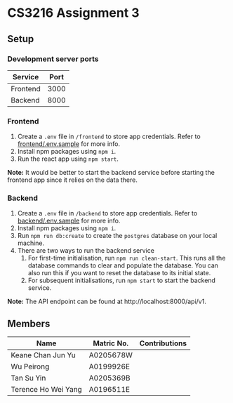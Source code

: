 # CS3216 Assignment 3

## Setup

### Development server ports

| Service  | Port |
| -------- | ---- |
| Frontend | 3000 |
| Backend  | 8000 |

### Frontend

1.  Create a `.env` file in `/frontend` to store app credentials. Refer to [frontend/.env.sample](frontend/.env.sample) for more info.
2.  Install npm packages using `npm i`.
3.  Run the react app using `npm start`.

**Note:**
It would be better to start the backend service before starting the frontend app since it relies on the data there.

### Backend

1. Create a `.env` file in `/backend` to store app credentials. Refer to [backend/.env.sample](backend/.env.sample) for more info.
2. Install npm packages using `npm i`.
3. Run `npm run db:create` to create the `postgres` database on your local machine.
4. There are two ways to run the backend service
    1. For first-time initialisation, run `npm run clean-start`. This runs all the database commands to clear and populate the database. You can also run this if you want to reset the database to its initial state.
    2. For subsequent initialisations, run `npm start` to start the backend service.

**Note:**
The API endpoint can be found at http://localhost:8000/api/v1.

## Members

| Name                | Matric No. | Contributions |
| ------------------- | ---------- | ------------- |
| Keane Chan Jun Yu   | A0205678W  |               |
| Wu Peirong          | A0199926E  |               |
| Tan Su Yin          | A0205369B  |               |
| Terence Ho Wei Yang | A0196511E  |               |
